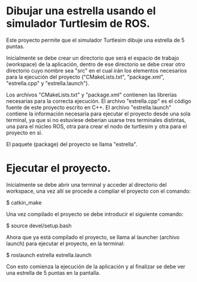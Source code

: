 # Dibujar una estrella usando el simulador Turtlesim de ROS.
Este proyecto permite que el simulador Turtlesim dibuje una estrella de 5 puntas.

Inicialmente se debe crear un directorio que será el espacio de trabajo (workspace) de la aplicación, dentro de ese directorio se debe crear otro directorio cuyo nombre sea "src" en el cual irán los elementos necesarios para la ejecución del proyecto ("CMakeLists.txt", "package.xml", "estrella.cpp" y "estrella.launch").

Los archivos "CMakeLists.txt" y "package.xml" contienen las librerías necesarias para la correcta ejecución. El archivo "estrella.cpp" es el código fuente de este proyecto escrito en C++. El archivo "estrella.launch" contiene la información necesaria para ejecutar el proyecto desde una sola terminal, ya que si no estuviese deberían usarse tres terminales distintas, una para el núcleo ROS, otra para crear el nodo de turtlesim y otra para el proyecto en sí.

El paquete (package) del proyecto se llama "estrella".

# Ejecutar el proyecto.

Inicialmente se debe abrir una terminal y acceder al directorio del workspace, una vez allí se procede a compliar el proyecto con el comando:

  $ catkin_make
  
Una vez compilado el proyecto se debe introducir el siguiente comando:

  $ source devel/setup.bash
  
Ahora que ya está compilado el proyecto, se llama al launcher (archivo launch) para ejecutar el proyecto, en la terminal:

  $ roslaunch estrella estrella.launch
  
Con esto comienza la ejecución de la aplicación y al finalizar se debe ver una estrella de 5 puntas en la pantalla.